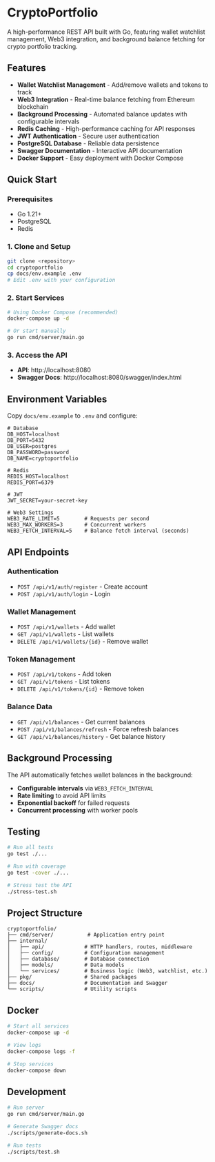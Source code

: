 # CryptoPortfolio

A high-performance REST API built with Go, featuring wallet watchlist management, Web3 integration, and background balance fetching for crypto portfolio tracking.

## Features

- **Wallet Watchlist Management** - Add/remove wallets and tokens to track
- **Web3 Integration** - Real-time balance fetching from Ethereum blockchain
- **Background Processing** - Automated balance updates with configurable intervals
- **Redis Caching** - High-performance caching for API responses
- **JWT Authentication** - Secure user authentication
- **PostgreSQL Database** - Reliable data persistence
- **Swagger Documentation** - Interactive API documentation
- **Docker Support** - Easy deployment with Docker Compose

## Quick Start

### Prerequisites
- Go 1.21+
- PostgreSQL
- Redis

### 1. Clone and Setup
```bash
git clone <repository>
cd cryptoportfolio
cp docs/env.example .env
# Edit .env with your configuration
```

### 2. Start Services
```bash
# Using Docker Compose (recommended)
docker-compose up -d

# Or start manually
go run cmd/server/main.go
```

### 3. Access the API
- **API**: http://localhost:8080
- **Swagger Docs**: http://localhost:8080/swagger/index.html

## Environment Variables

Copy `docs/env.example` to `.env` and configure:

```env
# Database
DB_HOST=localhost
DB_PORT=5432
DB_USER=postgres
DB_PASSWORD=password
DB_NAME=cryptoportfolio

# Redis
REDIS_HOST=localhost
REDIS_PORT=6379

# JWT
JWT_SECRET=your-secret-key

# Web3 Settings
WEB3_RATE_LIMIT=5        # Requests per second
WEB3_MAX_WORKERS=3       # Concurrent workers
WEB3_FETCH_INTERVAL=5    # Balance fetch interval (seconds)
```

## API Endpoints

### Authentication
- `POST /api/v1/auth/register` - Create account
- `POST /api/v1/auth/login` - Login

### Wallet Management
- `POST /api/v1/wallets` - Add wallet
- `GET /api/v1/wallets` - List wallets
- `DELETE /api/v1/wallets/{id}` - Remove wallet

### Token Management
- `POST /api/v1/tokens` - Add token
- `GET /api/v1/tokens` - List tokens
- `DELETE /api/v1/tokens/{id}` - Remove token

### Balance Data
- `GET /api/v1/balances` - Get current balances
- `POST /api/v1/balances/refresh` - Force refresh balances
- `GET /api/v1/balances/history` - Get balance history

## Background Processing

The API automatically fetches wallet balances in the background:

- **Configurable intervals** via `WEB3_FETCH_INTERVAL`
- **Rate limiting** to avoid API limits
- **Exponential backoff** for failed requests
- **Concurrent processing** with worker pools

## Testing

```bash
# Run all tests
go test ./...

# Run with coverage
go test -cover ./...

# Stress test the API
./stress-test.sh
```

## Project Structure

```
cryptoportfolio/
├── cmd/server/           # Application entry point
├── internal/
│   ├── api/             # HTTP handlers, routes, middleware
│   ├── config/          # Configuration management
│   ├── database/        # Database connection
│   ├── models/          # Data models
│   └── services/        # Business logic (Web3, watchlist, etc.)
├── pkg/                 # Shared packages
├── docs/                # Documentation and Swagger
└── scripts/             # Utility scripts
```

## Docker

```bash
# Start all services
docker-compose up -d

# View logs
docker-compose logs -f

# Stop services
docker-compose down
```

## Development

```bash
# Run server
go run cmd/server/main.go

# Generate Swagger docs
./scripts/generate-docs.sh

# Run tests
./scripts/test.sh
```
